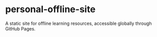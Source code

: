# personal-offline-site
A static site for offline learning resources, accessible globally through GitHub Pages.
